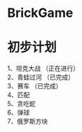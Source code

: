 BrickGame
===

初步计划
===
1、坦克大战	  （正在进行）<br>
2、青蛙过河	（已完成）<br>
3、赛车		（已完成）<br>
4、匹配<br>
5、贪吃蛇<br>
6、弹球<br>
7、俄罗斯方块<br>
